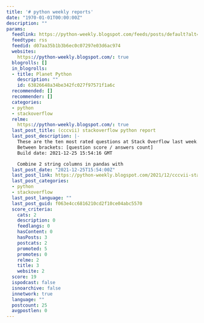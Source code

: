 ```yaml
---
title: '# python weekly reports'
date: "1970-01-01T00:00:00Z"
description: ""
params:
  feedlink: https://python-weekly.blogspot.com/feeds/posts/default?alt=rss
  feedtype: rss
  feedid: d07aa35b1b3b6ec0c07297e03d6ac974
  websites:
    https://python-weekly.blogspot.com/: true
  blogrolls: []
  in_blogrolls:
  - title: Planet Python
    description: ""
    id: 63826648a34be342fc027f97571f1a6c
  recommended: []
  recommender: []
  categories:
  - python
  - stackoverflow
  relme:
    https://python-weekly.blogspot.com/: true
  last_post_title: (cccvii) stackoverflow python report
  last_post_description: |-
    These are the ten most rated questions at Stack Overflow last week.
    Between brackets: [question score / answers count]
    Build date: 2021-12-25 15:54:16 GMT

    Combine 2 string columns in pandas with
  last_post_date: "2021-12-25T15:54:00Z"
  last_post_link: https://python-weekly.blogspot.com/2021/12/cccvii-stackoverflow-python-report.html
  last_post_categories:
  - python
  - stackoverflow
  last_post_language: ""
  last_post_guid: f063e4cc6816210cd2f10ce04abc5570
  score_criteria:
    cats: 2
    description: 0
    feedlangs: 0
    hasContent: 0
    hasPosts: 3
    postcats: 2
    promoted: 5
    promotes: 0
    relme: 2
    title: 3
    website: 2
  score: 19
  ispodcast: false
  isnoarchive: false
  innetwork: true
  language: ""
  postcount: 25
  avgpostlen: 0
---
```

